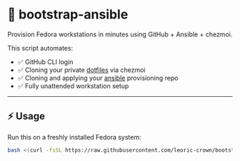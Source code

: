 # 🚀 bootstrap-ansible

Provision Fedora workstations in minutes using GitHub + Ansible + chezmoi.

This script automates:
- ✅ GitHub CLI login
- ✅ Cloning your private [dotfiles](https://github.com/leoric-crown/dotfiles) via chezmoi
- ✅ Cloning and applying your [ansible](https://github.com/leoric-crown/ansible) provisioning repo
- ✅ Fully unattended workstation setup

---

## ⚡ Usage

Run this on a freshly installed Fedora system:

```bash
bash <(curl -fsSL https://raw.githubusercontent.com/leoric-crown/bootstrap-ansible/main/bootstrap.sh)
```
